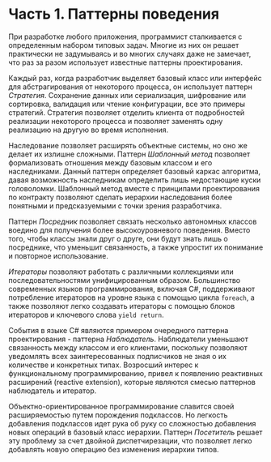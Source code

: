 # Часть 1. Паттерны поведения

При разработке любого приложения, программист сталкивается с определенным набором типовых задач. Многие из них он решает практически не задумываясь и во многих случаях даже не замечает, что раз за разом использует известные паттерны проектирования.

Каждый раз, когда разработчик выделяет базовый класс или интерфейс для абстрагирования от некоторого процесса, он использует паттерн *Стратегия*. Сохранение данных или сериализация, шифрование или сортировка, валидация или чтение конфигурации, все это примеры стратегий. Стратегия позволяет отделить клиента от подробностей реализации некоторого процесса и позволяет заменять одну реализацию на другую во время исполнения.

Наследование позволяет расширять объектные системы, но оно же делает их излишне сложными. Паттерн *Шаблонный метод* позволяет формализовать отношения между базовым классом и его наследниками. Данный паттерн определяет базовый каркас алгоритма, давая возможность наследникам определить лишь недостающие куски головоломки. Шаблонный метод вместе с принципами проектирования по контракту позволяют сделать иерархии наследования более понятными и предсказуемыми с точки зрения разработчика.

Паттерн *Посредник* позволяет связать несколько автономных классов воедино для получения более высокоуровневого поведения. Вместо того, чтобы классы знали друг о друге, они будут знать лишь о посреднике, что уменьшит связанность, а также упростит их понимание и повторное использование.

*Итераторы* позволяют работать с различными коллекциями или последовательностями унифицированным образом. Большинство современных языков программирования, включая C#, поддерживают потребление итераторов на уровне языка с помощью цикла `foreach`, а также позволяют легко создавать итераторы с помощью блоков итераторов и ключевого слова `yield return`.

События в языке C# являются примером очередного паттерна проектирования - паттерна *Наблюдатель*. Наблюдатели уменьшают связанность между классом и его клиентами, поскольку позволяют уведомлять всех заинтересованных подписчиков не зная о их количестве и конкретных типах. Возросший интерес к функциональному программированию, привел к появлению реактивных расширений (reactive extension), которые являются смесью паттернов наблюдатель и итератор.

Объектно-ориентированное программирование славится своей расширяемостью путем порождения подклассов. Но легкость добавления подклассов идет рука об руку со сложностью добавления новых операций в базовый класс иерархии. Паттерн *Посетитель* решает эту проблему за счет двойной диспетчирезации, что позволяет легко добавлять новую операцию без изменения иерархии типов.